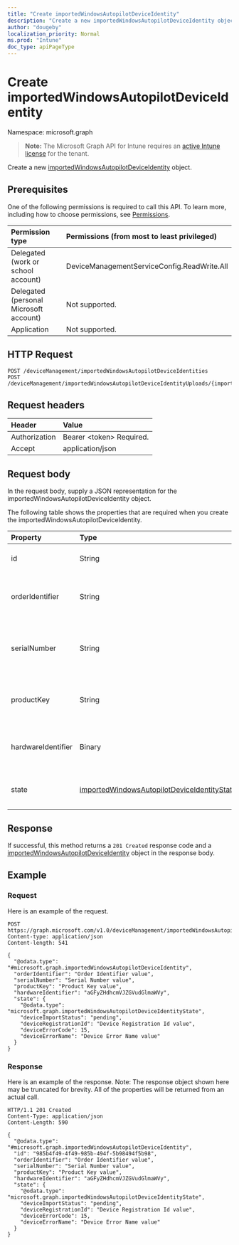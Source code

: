 ```yaml
---
title: "Create importedWindowsAutopilotDeviceIdentity"
description: "Create a new importedWindowsAutopilotDeviceIdentity object."
author: "dougeby"
localization_priority: Normal
ms.prod: "Intune"
doc_type: apiPageType
---
```


# Create importedWindowsAutopilotDeviceIdentity

Namespace: microsoft.graph

> **Note:** The Microsoft Graph API for Intune requires an [active Intune license](https://go.microsoft.com/fwlink/?linkid=839381) for the tenant.

Create a new [importedWindowsAutopilotDeviceIdentity](../resources/intune-enrollment-importedwindowsautopilotdeviceidentity.md) object.

## Prerequisites
One of the following permissions is required to call this API. To learn more, including how to choose permissions, see [Permissions](/graph/permissions-reference).

|Permission type|Permissions (from most to least privileged)|
|:---|:---|
|Delegated (work or school account)|DeviceManagementServiceConfig.ReadWrite.All|
|Delegated (personal Microsoft account)|Not supported.|
|Application|Not supported.|

## HTTP Request
<!-- {
  "blockType": "ignored"
}
-->
``` http
POST /deviceManagement/importedWindowsAutopilotDeviceIdentities
POST /deviceManagement/importedWindowsAutopilotDeviceIdentityUploads/{importedWindowsAutopilotDeviceIdentityUploadId}/deviceIdentities
```

## Request headers
|Header|Value|
|:---|:---|
|Authorization|Bearer &lt;token&gt; Required.|
|Accept|application/json|

## Request body
In the request body, supply a JSON representation for the importedWindowsAutopilotDeviceIdentity object.

The following table shows the properties that are required when you create the importedWindowsAutopilotDeviceIdentity.

|Property|Type|Description|
|:---|:---|:---|
|id|String|The GUID for the object|
|orderIdentifier|String|Order Id of the Windows autopilot device.|
|serialNumber|String|Serial number of the Windows autopilot device.|
|productKey|String|Product Key of the Windows autopilot device.|
|hardwareIdentifier|Binary|Hardware Blob of the Windows autopilot device.|
|state|[importedWindowsAutopilotDeviceIdentityState](../resources/intune-enrollment-importedwindowsautopilotdeviceidentitystate.md)|Current state of the imported device.|



## Response
If successful, this method returns a `201 Created` response code and a [importedWindowsAutopilotDeviceIdentity](../resources/intune-enrollment-importedwindowsautopilotdeviceidentity.md) object in the response body.

## Example

### Request
Here is an example of the request.
``` http
POST https://graph.microsoft.com/v1.0/deviceManagement/importedWindowsAutopilotDeviceIdentities
Content-type: application/json
Content-length: 541

{
  "@odata.type": "#microsoft.graph.importedWindowsAutopilotDeviceIdentity",
  "orderIdentifier": "Order Identifier value",
  "serialNumber": "Serial Number value",
  "productKey": "Product Key value",
  "hardwareIdentifier": "aGFyZHdhcmVJZGVudGlmaWVy",
  "state": {
    "@odata.type": "microsoft.graph.importedWindowsAutopilotDeviceIdentityState",
    "deviceImportStatus": "pending",
    "deviceRegistrationId": "Device Registration Id value",
    "deviceErrorCode": 15,
    "deviceErrorName": "Device Error Name value"
  }
}
```

### Response
Here is an example of the response. Note: The response object shown here may be truncated for brevity. All of the properties will be returned from an actual call.
``` http
HTTP/1.1 201 Created
Content-Type: application/json
Content-Length: 590

{
  "@odata.type": "#microsoft.graph.importedWindowsAutopilotDeviceIdentity",
  "id": "985b4f49-4f49-985b-494f-5b98494f5b98",
  "orderIdentifier": "Order Identifier value",
  "serialNumber": "Serial Number value",
  "productKey": "Product Key value",
  "hardwareIdentifier": "aGFyZHdhcmVJZGVudGlmaWVy",
  "state": {
    "@odata.type": "microsoft.graph.importedWindowsAutopilotDeviceIdentityState",
    "deviceImportStatus": "pending",
    "deviceRegistrationId": "Device Registration Id value",
    "deviceErrorCode": 15,
    "deviceErrorName": "Device Error Name value"
  }
}
```






